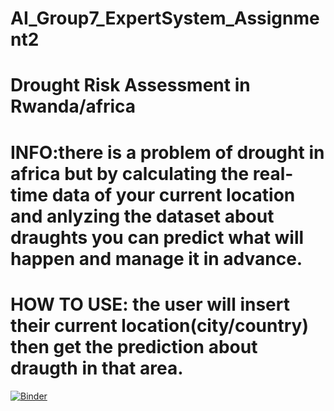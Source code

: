  # AI_Group7_ExpertSystem_Assignment2

# Drought Risk Assessment in Rwanda/africa

# INFO:there is a problem of drought in africa but by calculating the real-time data of your current location and anlyzing the dataset about draughts you can predict what will happen and manage it in advance.
# HOW TO USE: the user will  insert their current location(city/country) then get the prediction about draugth in that area.

[![Binder](https://2i2c.mybinder.org/badge_logo.svg)](https://2i2c.mybinder.org/v2/gh/obald123/AI_Group7_ExpertSystem_Assignment2.git/HEAD)

